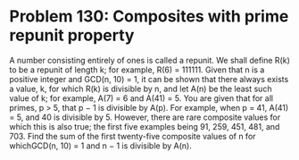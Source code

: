 # Problem 130: Composites with prime repunit property
A number consisting entirely of ones is called a repunit. We shall
define R(k) to be a repunit of length k; for example, R(6) = 111111.
Given that n is a positive integer and GCD(n, 10) = 1, it can be shown
that there always exists a value, k, for which R(k) is divisible by n,
and let A(n) be the least such value of k; for example, A(7) = 6 and
A(41) = 5. You are given that for all primes, p &gt; 5, that p − 1 is
divisible by A(p). For example, when p = 41, A(41) = 5, and 40 is
divisible by 5. However, there are rare composite values for which this
is also true; the first five examples being 91, 259, 451, 481, and 703.
Find the sum of the first twenty-five composite values of n for
whichGCD(n, 10) = 1 and n − 1 is divisible by A(n).
